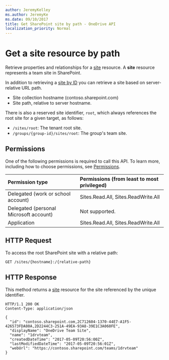 ```yaml
---
author: JeremyKelley
ms.author: JeremyKe
ms.date: 09/10/2017
title: Get SharePoint site by path - OneDrive API
localization_priority: Normal
---
```

# Get a site resource by path

Retrieve properties and relationships for a [site][] resource.
A **site** resource represents a team site in SharePoint.

[site]: ../resources/site.md

In addition to retrieving a [site by ID](site_get.md) you can retrieve a site based on server-relative URL path.

* Site collection hostname (contoso.sharepoint.com)
* Site path, relative to server hostname.

There is also a reserved site identifier, `root`, which always references the root site for a given target, as follows:

* `/sites/root`: The tenant root site.
* `/groups/{group-id}/sites/root`: The group's team site.

## Permissions

One of the following permissions is required to call this API. To learn more, including how to choose permissions, see [Permissions](../concepts/permissions_reference.md).

|Permission type      | Permissions (from least to most privileged)              |
|:--------------------|:---------------------------------------------------------|
|Delegated (work or school account) | Sites.Read.All, Sites.ReadWrite.All    |
|Delegated (personal Microsoft account) | Not supported.    |
|Application | Sites.Read.All, Sites.ReadWrite.All |

## HTTP Request

To access the root SharePoint site with a relative path:

<!-- { "blockType": "request", "name": "get-site-by-hostname-and-path", "scopes": "sites.read.all", "tags": "service.sharepoint" } -->

```http
GET /sites/{hostname}:/{relative-path}
```

## HTTP Response

This method returns a [site][] resource for the site referenced by the unique identifier.

<!-- { "blockType": "response", "truncated": true, "@odata.type": "microsoft.graph.site" } -->

```http
HTTP/1.1 200 OK
Content-Type: application/json

{
  "id": "contoso.sharepoint.com,2C712604-1370-44E7-A1F5-426573FDA80A,2D2244C3-251A-49EA-93A8-39E1C3A060FE",
  "displayName": "OneDrive Team Site",
  "name": "1drvteam",
  "createdDateTime": "2017-05-09T20:56:00Z",
  "lastModifiedDateTime": "2017-05-09T20:56:01Z",
  "webUrl": "https://contoso.sharepoint.com/teams/1drvteam"
}
```

<!-- {
  "type": "#page.annotation",
  "description": "",
  "keywords": "",
  "section": "documentation",
  "tocPath": "Sites/Get by path"
} -->
